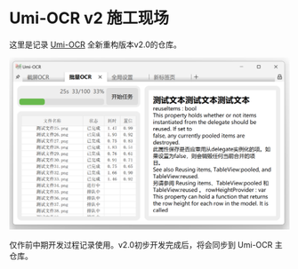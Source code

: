 # Umi-OCR v2 施工现场

这里是记录 [Umi-OCR](https://github.com/hiroi-sora/Umi-OCR) 全新重构版本v2.0的仓库。

![](docs\Preview1.png)

仅作前中期开发过程记录使用。v2.0初步开发完成后，将会同步到 Umi-OCR 主仓库。